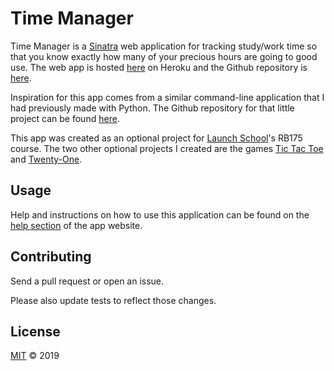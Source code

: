 # Time Manager

Time Manager is a [Sinatra][sinatra] web application for tracking study/work time so that you know exactly how many of your precious hours are going to good use. The web app is hosted [here][time-manager] on Heroku and the Github repository is [here][github].

Inspiration for this app comes from a similar command-line application that I had previously made with Python. The Github repository for that little project can be found [here][python-tm].

This app was created as an optional project for [Launch School][ls]'s RB175 course. The two other optional projects I created are the games [Tic Tac Toe][ttt] and [Twenty-One][twenty-one].

## Usage

Help and instructions on how to use this application can be found on the [help section][help] of the app website.

## Contributing
Send a pull request or open an issue.

Please also update tests to reflect those changes.

## License
[MIT](https://choosealicense.com/licenses/mit/) &copy; 2019

[sinatra]: http://sinatrarb.com/
[ttt]: http://just-a-tic-tac-toe-app.herokuapp.com/
[twenty-one]: http://just-a-twenty-one-app.herokuapp.com/
[time-manager]: https://the-time-manager.herokuapp.com/
[help]: https://the-time-manager.herokuapp.com/help
[github]: https://github.com/johnisom/sinatra_timemanager/
[python-tm]: https://github.com/johnisom/time_manager/
[ls]: https://launchschool.com/
